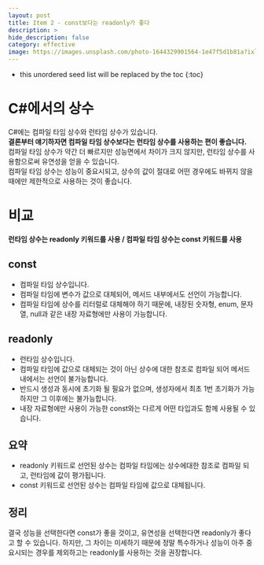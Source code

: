 ```yaml
---
layout: post
title: Item 2 - const보다는 readonly가 좋다
description: >
hide_description: false
category: effective
image: https://images.unsplash.com/photo-1644329901564-1e47f5d1b81a?ixlib=rb-1.2.1&ixid=MnwxMjA3fDB8MHxwaG90by1wYWdlfHx8fGVufDB8fHx8&auto=format&fit=crop&w=1742&q=80
---
```


* this unordered seed list will be replaced by the toc
{:toc}

# C#에서의 상수
C#에는 컴파일 타임 상수와 런타임 상수가 있습니다. <br>
**결론부터 얘기하자면 컴파일 타임 상수보다는 런타임 상수를 사용하는 편이 좋습니다.**<br>
컴파일 타임 상수가 약간 더 빠르지만 성능면에서 차이가 크지 않지만, 런타임 상수를 사용함으로써 유연성을 얻을 수 있습니다.
<br>
컴파일 타임 상수는 성능이 중요시되고, 상수의 값이 절대로 어떤 경우에도 바뀌지 않을 때에만 제한적으로 사용하는 것이 좋습니다.

# 비교
**런타임 상수는 readonly 키워드를 사용 / 컴파일 타임 상수는 const 키워드를 사용**

## const
* 컴파일 타임 상수입니다.
* 컴파일 타임에 변수가 값으로 대체되어, 메서드 내부에서도 선언이 가능합니다.
* 컴파일 타임에 상수를 리터럴로 대체해야 하기 때문에, 내장된 숫자형, enum, 문자열, null과 같은 내장 자료형에만 사용이 가능합니다.

## readonly
* 런타임 상수입니다.
* 컴파일 타임에 값으로 대체되는 것이 아닌 상수에 대한 참조로 컴파일 되어 메서드 내에서는 선언이 불가능합니다.
* 반드시 생성과 동시에 초기화 될 필요가 없으며, 생성자에서 최초 1번 초기화가 가능하지만 그 이후에는 불가능합니다.
* 내장 자료형에만 사용이 가능한 const와는 다르게 어떤 타입과도 함께 사용될 수 있습니다.

## 요약
* readonly 키워드로 선언된 상수는 컴파일 타임에는 상수에대한 참조로 컴파일 되고, 런타임에 값이 평가됩니다.
* const 키워드로 선언된 상수는 컴파일 타임에 값으로 대체됩니다.

## 정리
결국 성능을 선택한다면 const가 좋을 것이고, 유연성을 선택한다면 readonly가 좋다고 할 수 있습니다. 하지만, 그 차이는 미세하기 때문에
정말 특수하거나 성능이 아주 중요시되는 경우를 제외하고는 readonly를 사용하는 것을 권장합니다.
